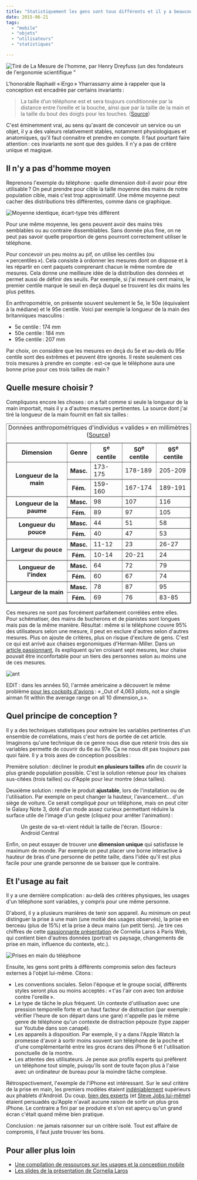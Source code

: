 ```yaml
---
title: "Statistiquement les gens sont tous différents et il y a beaucoup de différences différentes"
date: 2015-06-21
tags:
  - "mobile"
  - "objets"
  - "utilisateurs"
  - "statistiques"

---
```


![Tiré de La Mesure de l'homme, par Henry Dreyfuss (un des fondateurs de l'ergonomie scientifique " ](/assets/images/hand-dimensions.png "Tiré de _La Mesure de l'homme_ de Henry Dreyfuss, un des fondateurs de l'ergonomie scientifique")

L'honorable Raphaël « iErgo » Yharrassarry aime à rappeler que la conception est encadrée par certains invariants :

> La taille d’un téléphone est et sera toujours conditionnée par la distance entre l’oreille et la bouche, ainsi que par la taille de la main et la taille du bout des doigts pour les touches. ([Source](http://blocnotes.iergo.fr/articles/innovation-et-invariant/))

C'est éminemment vrai, au sens qu'avant de concevoir un service ou un objet, il y a des valeurs relativement stables, notamment physiologiques et anatomiques, qu'il faut connaitre et prendre en compte. Il faut pourtant faire attention : ces invariants ne sont que des guides. Il n'y a pas de critère unique et magique.

## Il n'y a pas d'homme moyen

Reprenons l'exemple du téléphone : quelle dimension doit-il avoir pour être utilisable ? On peut prendre pour cible la taille moyenne des mains de notre population cible, mais c'est trop approximatif. Une même moyenne peut cacher des distributions très différentes, comme dans ce graphique.

![Moyenne identique, écart-type très différent](/assets/images/Comparison_standard_deviations.png " Moyenne identique, écart-type très différent")

Pour une même moyenne, les gens peuvent avoir des mains très semblables ou au contraire dissemblables. Sans donnée plus fine, on ne peut pas savoir quelle proportion de gens pourront correctement utiliser le téléphone.

Pour concevoir un peu moins au pif, on utilise les centiles (ou « percentiles »). Cela consiste à ordonner les mesures dont on dispose et à les répartir en cent paquets comprenant chacun le même nombre de mesures. Cela donne une meilleure idée de la distribution des données et permet aussi de définir des seuils. Par exemple, si j'ai mesuré cent mains, le premier centile marque le seuil en deçà duquel se trouvent les dix mains les plus petites.

En anthropométrie, on présente souvent seulement le 5e, le 50e (équivalent à la médiane) et le 95e centile. Voici par exemple la longueur de la main des britanniques masculins :

- 5e centile : 174 mm
- 50e centile : 184 mm
- 95e centile : 207 mm

Par choix, on considère que les mesures en deçà du 5e et au-delà du 95e centile sont des extrêmes et peuvent être ignorés. Il reste seulement ces trois mesures à prendre en compte : est-ce que le téléphone aura une bonne prise pour ces trois tailles de main ?

## Quelle mesure choisir ?

Compliquons encore les choses : on a fait comme si seule la longueur de la main importait, mais il y a d'autres mesures pertinentes. La source dont j'ai tiré la longueur de la main fournit en fait six tailles :

<table border="1"><caption>Données anthropométriques d'individus « valides » en millimètres (<a href="http://usability.gtri.gatech.edu/eou_info/hand_anthro.php">Source</a>)</caption><tbody><tr><th scope="col">Dimension</th><th scope="col">Genre</th><th scope="col">5<sup>e</sup> centile</th><th scope="col">50<sup>e</sup> centile</th><th scope="col">95<sup>e</sup> centile</th></tr><tr><th rowspan="2" scope="row">Longueur de la main</th><th scope="row">Masc.</th><td>173-175</td><td>178-189</td><td>205-209</td></tr><tr><th scope="row">Fém.</th><td>159-160</td><td>167-174</td><td>189-191</td></tr><tr><th rowspan="2" scope="row">Longueur de la paume</th><th scope="row">Masc.</th><td>98</td><td>107</td><td>116</td></tr><tr><th scope="row">Fém.</th><td>89</td><td>97</td><td>105</td></tr><tr><th rowspan="2" scope="row">Longueur du pouce</th><th scope="row">Masc.</th><td>44</td><td>51</td><td>58</td></tr><tr><th scope="row">Fém.</th><td>40</td><td>47</td><td>53</td></tr><tr><th rowspan="2" scope="row">Largeur du pouce</th><th scope="row">Masc.</th><td>11-12</td><td>23</td><td>26-27</td></tr><tr><th scope="row">Fém.</th><td>10-14</td><td>20-21</td><td>24</td></tr><tr><th rowspan="2" scope="row">Longueur de l'index</th><th scope="row">Masc.</th><td>64</td><td>72</td><td>79</td></tr><tr><th scope="row">Fém.</th><td>60</td><td>67</td><td>74</td></tr><tr><th rowspan="2" scope="row">Largeur de la main</th><th scope="row">Masc.</th><td>78</td><td>87</td><td>95</td></tr><tr><th scope="row">Fém.</th><td>69</td><td>76</td><td>83-85</td></tr></tbody></table>

Ces mesures ne sont pas forcément parfaitement corrélées entre elles. Pour schématiser, des mains de bucherons et de pianistes sont longues mais pas de la même manière. Résultat : même si le téléphone couvre 95% des utilisateurs selon une mesure, il peut en exclure d'autres selon d'autres mesures. Plus on ajoute de critères, plus on risque d'exclure de gens. C'est ce qui est arrivé aux chaises ergonomiques d'Herman-Miller. Dans un [article passionnant](http://www.hermanmiller.com/research/solution-essays/anthropometrics-of-fit.html), ils expliquent qu'en croisant sept mesures, leur chaise pouvait être inconfortable pour un tiers des personnes selon au moins une de ces mesures.

![ant](/assets/images/se_the_anthropometrics_of_fig1.jpg)

EDIT : dans les années 50, l'armée américaine a découvert le même problème [pour les cockpits d'avions](https://www.thestar.com/news/insight/2016/01/16/when-us-air-force-discovered-the-flaw-of-averages.html) : « _Out of 4,063 pilots, not a single airman fit within the average range on all 10 dimension_s ».

## Quel principe de conception ?

Il y a des techniques statistiques pour extraire les variables pertinentes d'un ensemble de corrélations, mais c'est hors de portée de cet article. Imaginons qu'une technique de ce genre nous dise que retenir trois des six variables permette de couvrir du 6e au 97e. Ça ne nous dit pas toujours pas quoi faire. Il y a trois axes de conception possibles :

Première solution : décliner le produit **en plusieurs tailles** afin de couvrir la plus grande population possible. C'est la solution retenue pour les chaises sus-citées (trois tailles) ou d'Apple pour leur montre (deux tailles).

Deuxième solution : rendre le produit **ajustable**, lors de l'installation ou de l'utilisation. Par exemple on peut changer la hauteur, l'avancement… d'un siège de voiture. Ce serait compliqué pour un téléphone, mais on peut citer le Galaxy Note 3, doté d'un mode assez curieux permettant réduire la surface utile de l'image d'un geste (cliquez pour arrêter l'animation) :

<figure>
<img alt="" id="#freezegif" src="/assets/images/note-3-shrink-15fps.gif">
	<figcaption>Un geste de va-et-vient réduit la taille de l'écran. (Source : Android Central </figcaption>
</figure>


Enfin, on peut essayer de trouver une **dimension unique** qui satisfasse le maximum de monde. Par exemple on peut placer une borne interactive à hauteur de bras d'une personne de petite taille, dans l'idée qu'il est plus facile pour une grande personne de se baisser que le contraire.

## Et l'usage au fait

Il y a une dernière complication : au-delà des critères physiques, les usages d'un téléphone sont variables, y compris pour une même personne.

D'abord, il y a plusieurs manières de tenir son appareil. Au minimum on peut distinguer la prise à une main (une moitié des usages observés), la prise en berceau (plus de 15%) et la prise à deux mains (un petit tiers). Je tire ces chiffres de cette [passionnante présentation](http://fr.slideshare.net/orsoral/comportements-mobiles-vrais-challenges-ides-reues) de Cornelia Laros à Paris Web, qui contient bien d'autres données (portrait vs paysage, changements de prise en main, influence du contexte, etc.).

![Prises en main du téléphone](/assets/images/Sans-titre.png)

Ensuite, les gens sont prêts à différents compromis selon des facteurs externes à l'objet lui-même. Citons :

- Les conventions sociales. Selon l'époque et le groupe social, différents styles seront plus ou moins acceptés : « t'as l'air con avec ton ardoise contre l'oreille ».
- Le type de tâche le plus fréquent. Un contexte d'utilisation avec une pression temporelle forte et un haut facteur de distraction (par exemple : vérifier l'heure de son départ dans une gare) n'appelle pas le même genre de téléphone qu'un contexte de distraction pépouze (type zapper sur Youtube dans son canapé).
- Les appareils à disposition. Par exemple, il y a dans l'Apple Watch la promesse d'avoir à sortir moins souvent son téléphone de la poche et d'une complémentarité entre les gros écrans des iPhone 6 et l'utilisation ponctuelle de la montre.
- Les attentes des utilisateurs. Je pense aux profils experts qui préfèrent un téléphone tout simple, puisqu'ils sont de toute façon plus à l'aise avec un ordinateur de bureau pour la moindre tâche complexe.

Rétrospectivement, l'exemple de l'iPhone est intéressant. Sur le seul critère de la prise en main, les premiers modèles étaient [indéniablement](http://dcurt.is/3-point-5-inches) supérieurs aux phablets d'Android. Du coup, [bien des experts](http://www.marco.org/2011/10/08/iphone-screen-size) (et [Steve Jobs lui-même](http://www.engadget.com/2010/07/16/jobs-no-ones-going-to-buy-a-big-phone/)) étaient persuadés qu'Apple n'avait aucune raison de sortir un plus gros iPhone. Le contraire a fini par se produire et s'on est aperçu qu'un grand écran c'était quand même bien pratique.

Conclusion : ne jamais raisonner sur un critère isolé. Tout est affaire de compromis, il faut juste trouver les bons.

## Pour aller plus loin

- [Une compilation de ressources sur les usages et la conception mobile](http://4ourth.com/Touch/)
- [Les slides de la présentation de Cornelia Laros](http://fr.slideshare.net/orsoral/comportements-mobiles-vrais-challenges-ides-reues)

